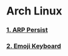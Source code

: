 # Arch Linux

###  [1. ARP Persist](/Arch%20Linux/ARP%20Persist)
### [2. Emoji Keyboard](/Arch%20Linux/Emoji%20Keyboard)
